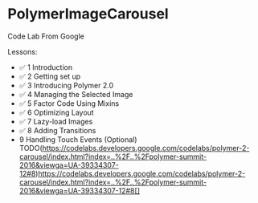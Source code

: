 # PolymerImageCarousel

Code Lab From Google

Lessons:

- :white_check_mark: 1 Introduction
- :white_check_mark: 2 Getting set up
- :white_check_mark: 3 Introducing Polymer 2.0
- :white_check_mark: 4 Managing the Selected Image
- :white_check_mark: 5 Factor Code Using Mixins
- :white_check_mark: 6 Optimizing Layout
- :white_check_mark: 7 Lazy-load Images
- :white_check_mark: 8 Adding Transitions
- 9 Handling Touch Events (Optional) TODO(https://codelabs.developers.google.com/codelabs/polymer-2-carousel/index.html?index=..%2F..%2Fpolymer-summit-2016&viewga=UA-39334307-12#8)https://codelabs.developers.google.com/codelabs/polymer-2-carousel/index.html?index=..%2F..%2Fpolymer-summit-2016&viewga=UA-39334307-12#8[]
